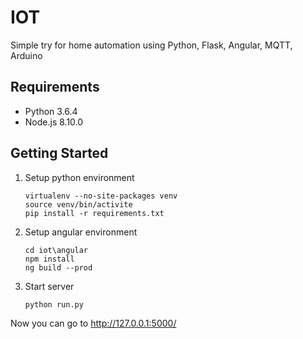 # IOT
Simple try for home automation using Python, Flask, Angular, MQTT, Arduino

## Requirements
* Python 3.6.4
* Node.js 8.10.0

## Getting Started
1. Setup python environment
    ```
    virtualenv --no-site-packages venv
    source venv/bin/activite
    pip install -r requirements.txt
    ```
2. Setup angular environment
	
	```
    cd iot\angular
	npm install
    ng build --prod
	```
3. Start server
    ```
    python run.py
    ```
Now you can go to http://127.0.0.1:5000/
